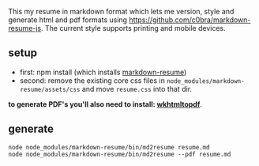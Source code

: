 This my resume in markdown format which lets me version, style and generate html and pdf formats using https://github.com/c0bra/markdown-resume-js. The current style supports printing and mobile devices.

## setup

* first: npm install (which installs [markdown-resume](https://github.com/there4/markdown-resume))
* second: remove the existing core css files in `node_modules/markdown-resume/assets/css` and move `resume.css` into that dir.


__to generate PDF's you'll also need to install: [wkhtmltopdf](https://github.com/pdfkit/pdfkit/wiki/Installing-WKHTMLTOPDF)__.

## generate
```shell
node node_modules/markdown-resume/bin/md2resume resume.md
node node_modules/markdown-resume/bin/md2resume --pdf resume.md
```


